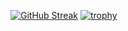 [![GitHub Streak](https://streak-stats.demolab.com?user=auyjos&theme=radical&hide_border=true&mode=weekly)](https://git.io/streak-stats)
[![trophy](https://github-profile-trophy.vercel.app/?username=auyjos)](https://github.com/auyjos/github-profile-trophy)
<!---
auyjos/auyjos is a ✨ special ✨ repository because its `README.md` (this file) appears on your GitHub profile.
You can click the Preview link to take a look at your changes.
--->
